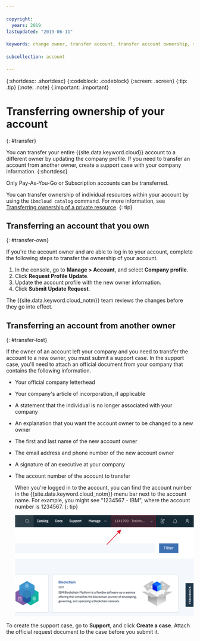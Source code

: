 ```yaml
---

copyright:
  years: 2019
lastupdated: "2019-06-11"

keywords: change owner, transfer account, transfer account ownership, switch owner, transfer owner

subcollection: account

---
```


{:shortdesc: .shortdesc}
{:codeblock: .codeblock}
{:screen: .screen}
{:tip: .tip}
{:note: .note}
{:important: .important}

# Transferring ownership of your account
{: #transfer}

You can transfer your entire {{site.data.keyword.cloud}} account to a different owner by updating the company profile. If you need to transfer an account from another owner, create a support case with your company information.
{:shortdesc}

Only Pay-As-You-Go or Subscription accounts can be transferred.

You can transfer ownership of individual resources within your account by using the `ibmcloud catalog` command. For more information, see [Transferring ownership of a private resource](/docs/account?topic=account-include#owners).
{: tip}

## Transferring an account that you own
{: #transfer-own}

If you're the account owner and are able to log in to your account, complete the following steps to transfer the ownership of your account.

1. In the console, go to **Manage > Account**, and select **Company profile**.
1. Click **Request Profile Update**.
1. Update the account profile with the new owner information.
1. Click **Submit Update Request**.

The {{site.data.keyword.cloud_notm}} team reviews the changes before they go into effect.

## Transferring an account from another owner
{: #transfer-lost}

If the owner of an account left your company and you need to transfer the account to a new owner, you must submit a support case. In the support case, you'll need to attach an official document from your company that contains the following information.
- Your official company letterhead
- Your company's article of incorporation, if applicable
- A statement that the individual is no longer associated with your company
- An explanation that you want the account owner to be changed to a new owner
- The first and last name of the new account owner
- The email address and phone number of the new account owner
- A signature of an executive at your company
- The account number of the account to transfer

   When you're logged in to the account, you can find the account number in the {{site.data.keyword.cloud_notm}} menu bar next to the account name. For example, you might see "1234567 - IBM", where the account number is 1234567.
   {: tip}

   ![A screen capture of the account selector in the console menu bar. The account selector displays the account name and account number, and you select the current account to display a list of other accounts that you can access.](images/account-faq.svg "The account selector displays the account name and account number, and you select the current account to display a list of other accounts that you can access.")

To create the support case, go to **Support**, and click **Create a case**. Attach the official request document to the case before you submit it.
